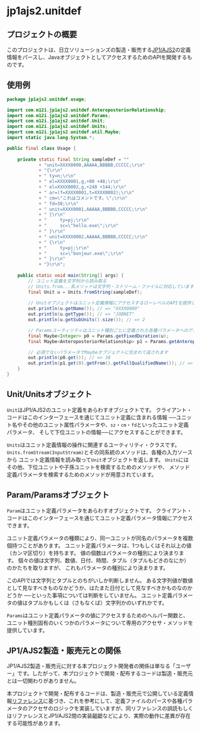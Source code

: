 # jp1ajs2.unitdef

## プロジェクトの概要

このプロジェクトは、日立ソリューションズの製造・販売する[JP1/AJS2](http://www.hitachi-solutions.co.jp/jp1/sp/?cid=aws0004461)の定義情報をパースし、JavaオブジェクトとしてアクセスするためのAPIを開発するものです。

## 使用例

```java
package jp1ajs2.unitdef.usage;

import com.m12i.jp1ajs2.unitdef.AnteroposteriorRelationship;
import com.m12i.jp1ajs2.unitdef.Params;
import com.m12i.jp1ajs2.unitdef.Unit;
import com.m12i.jp1ajs2.unitdef.Units;
import com.m12i.jp1ajs2.unitdef.util.Maybe;
import static java.lang.System.*;

public final class Usage {
	
	private static final String sampleDef = ""
			+ "unit=XXXX0000,AAAAA,BBBBB,CCCCC;\r\n"
			+ "{\r\n"
			+ "	ty=n;\r\n"
			+ "	el=XXXX0001,g,+80 +48;\r\n" 
			+ "	el=XXXX0002,g,+240 +144;\r\n"
			+ "	ar=(f=XXXX0001,t=XXXX0002);\r\n" 
			+ "	cm=\"これはコメントです。\";\r\n"
			+ "	fd=30;\r\n"
			+ "	unit=XXXX0001,AAAAA,BBBBB,CCCCC;\r\n"
			+ "	{\r\n"
			+ "		ty=pj;\r\n"
			+ "		sc=\"hello.exe\";\r\n"
			+ "	}\r\n"
			+ "	unit=XXXX0002,AAAAA,BBBBB,CCCCC;\r\n"
			+ "	{\r\n"
			+ "		ty=pj;\r\n" 
			+ "		sc=\"bonjour.exe\";\r\n"
			+ "	}\r\n"
			+ "}\r\n";
	
	public static void main(String[] args) {
		// ユニット定義を文字列から読み取る
		// Units.from...系メソッドは文字列・ストリーム・ファイルに対応しています
		final Unit u = Units.fromString(sampleDef);
		
		// Unitオブジェクトはユニット定義情報にアクセスするローレベルのAPIを提供します
		out.println(u.getName()); // => "XXXX0000"
		out.println(u.getType()); // => "JOBNET"
		out.println(u.getSubUnits().size()); // => 2

		// Paramsユーティリティはユニット種別ごとに定義された各種パラメータへのアクセスを提供します
		final Maybe<Integer> p0 = Params.getFixedDuration(u);
		final Maybe<AnteroposteriorRelationship> p1 = Params.getAnteroposteriorRelationship(u);

		// 必須でないパラメータでMaybeオブジェクトに包まれて返されます
		out.println(p0.get()); // => 30
		out.println(p1.get(0).getFrom().getFullQualifiedName()); // => "/XXXX0000/XXXX0001"
	}
}

```

## Unit/Unitsオブジェクト

`Unit`はJP1/AJS2のユニット定義をあらわすオブジェクトです。
クライアント・コードはこのインターフェースを通じてユニット定義に含まれる情報
──ユニット名やその他のユニット属性パラメータや、`sz`・`cm`・`fd`といったユニット定義パラメータ、
そして下位ユニットの情報──にアクセスすることができます。

`Units`はユニット定義情報の操作に関連するユーティリティ・クラスです。
`Units.fromStream(InputStream)`とその同系統のメソッドは、各種の入力ソースから
ユニット定義情報を読み取って`Unit`オブジェクトを返します。
`Units`にはその他、下位ユニットや子孫ユニットを検索するためのメソッドや、
メソッド定義パラメータを検索するためのメソッドが用意されています。

## Param/Paramsオブジェクト

`Param`はユニット定義パラメータをあらわすオブジェクトです。
クライアント・コードはこのインターフェースを通じてユニット定義パラメータ情報にアクセスできます。

ユニット定義パラメータの種類により、同一ユニットが同名のパラメータを複数個持つことがあります。
ユニット定義パラメータは、1つもしくはそれ以上の値（カンマ区切り）を持ちます。
値の個数はパラメータの種別により決まります。
個々の値は文字列、数値、日付、時間、タプル（タプルもどきのなにか）のかたちを取りますが、
これもパラメータの種別により決まります。

このAPIでは文字列とタプルとのちがいしか判断しません。
ある文字列値が数値として見なすべきものなかどうか、はたまた日付として見なすべきかものなのかどうか
──といった事項については判断をしていません。
ユニット定義パラメータの値はタプルかもしくは（さもなくば）文字列かのいずれかです。

`Params`はユニット定義パラメータの値にアクセスするためのヘルパー関数と、
ユニット種別固有のいくつかのパラメータについて専用のアクセサ・メソッドを提供しています。

## JP1/AJS2製造・販売元との関係

JP1/AJS2製造・販売元に対する本プロジェクト開発者の関係は単なる「ユーザー」です。したがって、本プロジェクトで開発・配布するコードは製造・販売元とは一切関わりがありません。

本プロジェクトで開発・配布するコードは、製造・販売元で公開している定義情報[リファレンス](http://www.hitachi.co.jp/Prod/comp/soft1/manual/pc/d3K2543/AJSO0001.HTM)に基づき、これを参考にして、定義ファイルのパースや各種パラメータのアクセサのロジックを実装していますが、同リファレンスの誤読もしくはリファレンスとJP1/AJS2間の実装齟齬などにより、実際の動作に差異が存在する可能性があります。
